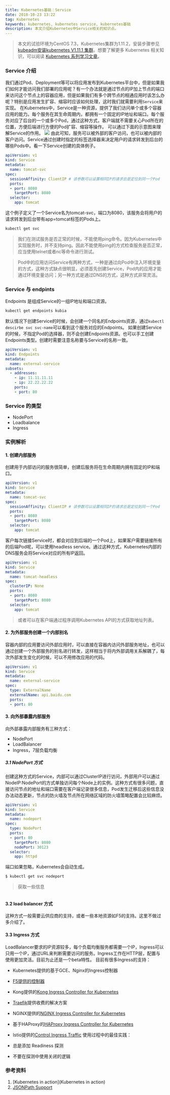 ```yaml
---
title: Kubernetes基础：Service
date: 2018-10-23 13:22
tag: Kubernetes
keywords: kubernetes, kubernetes service, kubernetes基础
description: 本文介绍Kubernetes中Service相关的知识点。
---
```


> 本文的试验环境为CentOS 7.3，Kubernetes集群为1.11.2，安装步骤参见[kubeadm安装kubernetes V1.11.1 集群](https://www.edulinks.cn/2018/07/24/20180724-kubeadm-install-kubernetes/)。想要了解更多 Kubernetes 相关知识，可以阅读 [Kubernetes 系列学习文章](http://edulinks.cn/2020/10/16/20201016-kubernetes-articles/)。

### Service 介绍

我们通过Pod、Deployment等可以将应用发布到Kubernetes平台中，但是如果我们如何才能访问我们部署的应用呢？有一个办法就是通过节点的IP加上节点的端口来访问这个节点上的容器应用，但是如果我们有多个跨节点的相通应用时该怎么办呢？特别是应用发生扩容、缩容时应该如何处理，这时我们就需要利用```Service```来实现。
在Kubernetes中，Service是一种资源，提供了我们访问单个或多个容器应用的能力。每个服务在其生命周期内，都拥有一个固定的IP地址和端口。每个服务对应了后台的一个或多个Pod，通过这种方式，客户端就不需要关心Pod所在的位置，方便后端进行方便的Pod扩容、缩容等操作。
可以通过下面的示意图来理解Service的作用。
![](20181023-kubernetes-service/39469-20181023132306675-1899988743.png)
由此可知，服务可以被外部的客户访问，也可以被内部的客户访问。Service通过创建时指定的标签选择器来决定用户的请求转发到后台的哪些Pods中。看一下Service创建的具体例子。

```yaml
apiVersion: v1
kind: Service
metadata:
  name: tomcat-svc
spec:
  sessionAffinity: ClientIP # 该参数可以设置相同IP的请求总是定位到同一个Pod
  ports:
  - port: 8080
    targetPort: 8080
  selector:
    app: tomcat
```
这个例子定义了一个Service名为tomcat-svc，端口为8080，该服务会将用户的请求转发到后台带有app=tomcat标签的Pods上。
```bash
kubectl get svc
```
> 我们在测试服务是否正常的时候，不能使用ping命令。因为Kubernetes中实现服务时，并不支持ping。因此不能使用ping的方式检查服务是否正常，应当使用telnet或者nc等命令进行测试。

> Pod中的应用访问Service有两种方式，一种是通过向Pod中注入环境变量的方式，这种方式缺点很明显，必须首先创建Service，Pod内的应用才能通过环境变量访问；另一种方式是通过DNS的方式，这种方式非常灵活。


### Service 与 endpints
Endpoints 是组成Service的一组IP地址和端口资源。
```bash
kubectl get endpoints kubia
```
默认情况下创建Service的时候，会创建一个同名的Endpoints资源，通过```kubectl descirbe svc svc-name```可以看到这个服务对应的Endpoints。
如果创建Service的时候，不指定Pod的选择器，则不会创建Endpoints资源。也可以手工创建Endpoints类型。创建时需要注意名称要与Service的名称一致。
```yaml
apiVersion: v1
kind: Endpoints
metadata: 
  name: external-service
subsets:
  - addresses:
    - ip: 11.11.11.11
    - ip: 22.22.22.22
    ports:
    - port: 80
```

### Service 的类型

* NodePort
* Loadbalance
* Ingress

### 实例解析

#### 1. 创建内部服务
创建用于内部访问的服务很简单，创建后服务将在生命周期内拥有固定的IP和端口。
```yaml
apiVersion: v1
kind: Service
metadata:
  name: tomcat-svc
spec:
  sessionAffinity: ClientIP # 该参数可以设置相同IP的请求总是定位到同一个Pod
  ports:
  - port: 8080
    targetPort: 8080
  selector:
    app: tomcat
```
客户每次链接Service时，都会对应到后端的一个Pod上，如果客户需要链接所有的后端Pod呢，可以使用headless service。通过这种方式，Kubernetes内部的DNS服务会将Service对应的所有IP返回。
```yaml
apiVersion: v1
kind: Service
metadata:
  name: tomcat-headless
spec:
  clusterIP: None
  ports:
  - port: 8080
    targetPort: 8080
  selector:
    app: tomcat
```
> 或者可以在客户端通过程序调用Kubernetes API的方式获取地址列表。


#### 2. 为外部服务创建一个内部别名
容器内部的应用要访问外部应用时，可以直接在容器内访问外部服务地址，也可以通过创建一个外部服务的别名进行转发，这样相当于将内外部调用关系解耦了，每次外部发生变化的时候，可以不用修改应用的代码。
```yaml
apiVersion: v1
kind: Service
metadata:
  name: external-service
spec:
  type: ExternalName
  externalName: api.baidu.com
  ports:
  - port: 80
```

#### 3. 向外部暴露内部服务
向外部暴露内部服务有三种方式：

* NodePort
* LoadBalancer
* Ingress，7层负载均衡

##### 3.1 NodePort 方式
创建这种方式的Service，内部可以通过ClusterIP进行访问，外部用户可以通过NodeIP:NodePort的方式单独访问每个Node上的实例。这种方式有很多问题，直接访问节点的地址和端口需要在客户端记录很多信息，Pod发生迁移后这些信息没办法动态更新，节点的防火墙及节点所在网络区域的防火墙策略配置会比较麻烦。
```yaml
apiVersion: v1
kind: Service
metadata:
  name: nodeport
spec:
  type: NodePort
  ports:
  - port: 80
    targetPort: 8080
    nodePort: 30123
  selector:
    app: httpd
```
端口如果忽略，Kubernetes会自动生成。
```bash
$ kubectl get svc nodeport
```
> 获取一些信息

```kubectl get nodes -o jsonpath='{.items[*].status.addresses[?(@.type="InternalIP")].address}'

```

#### 3.2 load balancer 方式
这种方式一般需要云供应商的支持，或者一些本地资源如F5的支持。这里不做过多介绍了。

#### 3.3 Ingress 方式
LoadBalancer要求的IP资源较多，每个负载均衡服务都需要一个IP，Ingress可以只用一个IP，通过URL来判断需要访问的服务。Ingress工作在HTTP层，配置与使用更加灵活。目前为止还是一个beta特性。
目前有很多Ingress的支持：

* Kubernetes提供的基于GCE、Nginx的Ingress控制器
* [F5提供的控制器](http://clouddocs.f5.com/products/connectors/k8s-bigip-ctlr/latest)
* Kong提供的[Kong Ingress Controller for Kubernetes](https://konghq.com/blog/kubernetes-ingress-controller-for-kong/)
* [Traefik](https://github.com/containous/traefik)提供收费的解决方案
* NGINX提供的[NGINX Ingress Controller for Kubernetes](https://www.nginx.com/products/nginx/kubernetes-ingress-controller)
* 基于HAProxy的[HAProxy Ingress Controller for Kubernetes](https://www.haproxy.com/blog/haproxy_ingress_controller_for_kubernetes/)
* Istio提供的[Control Ingress Traffic](https://istio.io/docs/tasks/traffic-management/ingress/)
使用过程中的最佳实践：

* 总是添加 Readiness 探测
* 不要在探测中使用关闭的逻辑

### 参考资料

1. [Kubernetes in action](Kubernetes in action)
2. [JSONPath Support](https://kubernetes.io/docs/reference/kubectl/jsonpath/)












